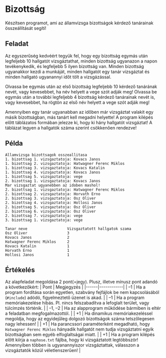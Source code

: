 # Bizottság

Készítsen programot, ami az államvizsga bizottságok kérdező tanárainak összeállítását segíti!

## Feladat

Az egyszerűség kedvéért tegyük fel, hogy egy bizottság egymás után legfeljebb 10 hallgatót vizsgáztathat, minden bizottság ugyanazon a napon tevékenykedik, és legfeljebb 5 ilyen bizottság van. Minden bizottság ugyanakkor kezdi a munkáját, minden hallgatót egy tanár vizsgáztat és minden hallgató ugyanannyi időt tölt a vizsgázással.

Olvassa be egymás után az első bizottság legfeljebb 10 kérdező tanárának nevét, vagy kevesebbet, ha név helyett a vege szót adják meg! Olvassa be egymás után a további legfeljebb 4 bizottság kérdező tanárainak nevét is, vagy kevesebbet, ha rögtön az első név helyett a vege szót adják meg!

Amennyiben egy tanár ugyanabban az időben már vizsgáztat valakit egy másik bizottságban, más tanárt kell megadni helyette! A program kilépés előtt táblázatos formában jelezze ki, hogy ki hány hallgatót vizsgáztat! A táblázat legyen a hallgatók száma szerint csökkenően rendezve!

## Példa

```
Allamvizsga bizottsagok osszeallitasa
1. bizottsag 1. vizsgaztatoja: Kovacs Janos
1. bizottsag 2. vizsgaztatoja: Hatwagner Ferenc Miklos
1. bizottsag 3. vizsgaztatoja: Kovacs Katalin
1. bizottsag 4. vizsgaztatoja: Kovacs Janos
1. bizottsag 5. vizsgaztatoja: vege
2. bizottsag 1. vizsgaztatoja: Kovacs Janos
Mar vizsgaztat ugyanebben az idoben mashol!
2. bizottsag 1. vizsgaztatoja: Hatwagner Ferenc Miklos
2. bizottsag 2. vizsgaztatoja: Horvath Erno
2. bizottsag 3. vizsgaztatoja: Osz Oliver
2. bizottsag 4. vizsgaztatoja: Hollosi Janos
2. bizottsag 5. vizsgaztatoja: Osz Oliver
2. bizottsag 6. vizsgaztatoja: Osz Oliver
2. bizottsag 7. vizsgaztatoja: vege
3. bizottsag 1. vizsgaztatoja: vege

Tanar neve 					Vizsgaztatott hallgatok szama
Osz Oliver					3
Kovacs Janos				2
Hatwagner Ferenc Miklos 	2
Kovacs Katalin				1
Horvath Erno				1
Hollosi Janos				1
```

## Értékelés

Az alapfeladat megoldása 2 pont(=jegy). Plusz, illetve mínusz pont adandó a következőkért:
| Pont | Megjegyzés |
|------|------------|
| –1 | Ha a program fordítása során egyetlen, szabvány fejfájlok be nem kapcsolásából (`#include`) adódó, figyelmeztető üzenet is akad. |
| –1 | Ha a program memóriakezelése hibás. Pl. nincs felszabadítva a lefoglalt terület, vagy túlcímzés történik. |
| –1, –2 | Ha az alapprogram működése bármiben is eltér a feladatban megfogalmazottól. |
| +1 | Ha dinamikus memóriakezeléssel megoldja, hogy az egyidejűleg dolgozó bizottságok száma tetszőlegesen nagy lehessen! |
| +1 | Ha parancssori paraméterként megadható, hogy `Hatwagner Ferenc Miklos` hányadik hallgatót nem tudja vizsgáztatni egyik bizottságban sem egyéb elfoglaltságai miatt. |
| +1 | Ha a program kilépés előtt kiírja a `naphose.txt` fájlba, hogy ki vizsgáztatott legtöbbször! Amennyiben többen is ugyanannyiszor vizsgáztattak, válasszon a vizsgáztatók közül véletlenszerűen! |

